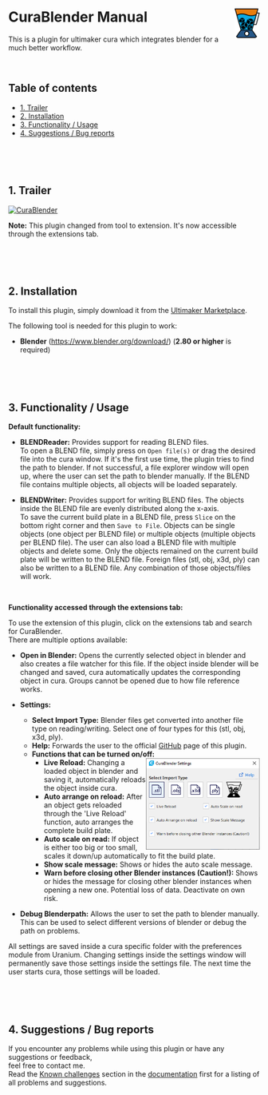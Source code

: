 # CuraBlender Manual <img align="right" width="10%" height="10%" src="Documentation/images/CuraBlender_logo.png" />
This is a plugin for ultimaker cura which integrates blender for a much better workflow.

<br/>

## Table of contents
- [1. Trailer](#1-Trailer)
- [2. Installation](#2-Installation)
- [3. Functionality / Usage](#3-Functionality--Usage)
- [4. Suggestions / Bug reports](#4-Suggestions--Bug-reports)

<br/> <br/> <br/>

## 1. Trailer

[![CuraBlender](https://img.youtube.com/vi/0cdlJtuJI70/0.jpg)](https://www.youtube.com/watch?v=0cdlJtuJI70)

**Note:** This plugin changed from tool to extension. It's now accessible through the extensions tab.

<div class="page"/> <br/> <br/> <br/>

## 2. Installation
To install this plugin, simply download it from the [Ultimaker Marketplace](https://marketplace.ultimaker.com/app/cura/plugins/awiegel/CuraBlender).

The following tool is needed for this plugin to work:
* **Blender** (https://www.blender.org/download/) (**2.80 or higher** is required)

<br/> <br/> <br/>

## 3. Functionality / Usage
**Default functionality:**
* **BLENDReader:** Provides support for reading BLEND files. \
To open a BLEND file, simply press on `Open file(s)` or drag the desired file into the cura window.
If it's the first use time, the plugin tries to find the path to blender. If not successful, a file explorer window will open up, where the user can set the path to blender manually.
If the BLEND file contains multiple objects, all objects will be loaded separately.

* **BLENDWriter:** Provides support for writing BLEND files. The objects inside the BLEND file are evenly distributed along the x-axis. \
To save the current build plate in a BLEND file, press `Slice` on the bottom right corner and then `Save to File`.
Objects can be single objects (one object per BLEND file) or multiple objects (multiple objects per BLEND file).
The user can also load a BLEND file with multiple objects and delete some. Only the objects remained on the current build plate will be written to the BLEND file.
Foreign files (stl, obj, x3d, ply) can also be written to a BLEND file.
Any combination of those objects/files will work.

<div class="page"/> <br/>

**Functionality accessed through the extensions tab:**  

To use the extension of this plugin, click on the extensions tab and search for CuraBlender. \
There are multiple options available:
* **Open in Blender:**
Opens the currently selected object in blender and also creates a file watcher for this file.
If the object inside blender will be changed and saved, cura automatically updates the corresponding object in cura.
Groups cannot be opened due to how file reference works.

* **Settings:**
    * **Select Import Type:** Blender files get converted into another file type on reading/writing. Select one of four types for this (stl, obj, x3d, ply).
    * **Help:** Forwards the user to the official [GitHub](https://github.com/awiegel/CuraBlender) page of this plugin.
    * **Functions that can be turned on/off:**
        <img align="right" width="50%" height="50%" src="Documentation/images/CuraBlender_interface.PNG" />
        * **Live Reload:** Changing a loaded object in blender and saving it, automatically reloads the object inside cura.
        * **Auto arrange on reload:** After an object gets reloaded through the 'Live Reload' function, auto arranges the complete build plate.
        * **Auto scale on read:** If object is either too big or too small, scales it down/up automatically to fit the build plate.
        * **Show scale message:** Shows or hides the auto scale message.
        * **Warn before closing other Blender instances (Caution!):** Shows or hides the message for closing other blender instances when opening a new one. Potential loss of data. Deactivate on own risk.

* **Debug Blenderpath:** Allows the user to set the path to blender manually. This can be used to select different versions of blender or debug the path on problems.

All settings are saved inside a cura specific folder with the preferences module from Uranium.
Changing settings inside the settings window will permanently save those settings inside the settings file.
The next time the user starts cura, those settings will be loaded.

<br/> <br/> <br/>

## 4. Suggestions / Bug reports
If you encounter any problems while using this plugin or have any suggestions or feedback, \
feel free to contact me. \
Read the [Known challenges](Documentation/README.md/#5-Known-challenges) section in the [documentation](Documentation/README.md) first for a listing of all problems and suggestions.
